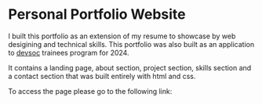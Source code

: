 # Personal Portfolio Website

I built this portfolio as an extension of my resume to showcase by web desigining and technical skills. This portfolio was also built as an application to [devsoc](https://devsoc.app/) trainees program for 2024. 

It contains a landing page, about section, project section, skills section and a contact section that was built entirely with html and css.

To access the page please go to the following link: 